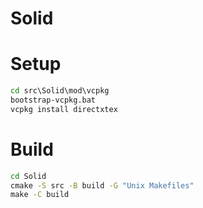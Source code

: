 # Solid

# Setup
````bat
cd src\Solid\mod\vcpkg
bootstrap-vcpkg.bat
vcpkg install directxtex
````

# Build
````bat
cd Solid
cmake -S src -B build -G "Unix Makefiles"
make -C build
````